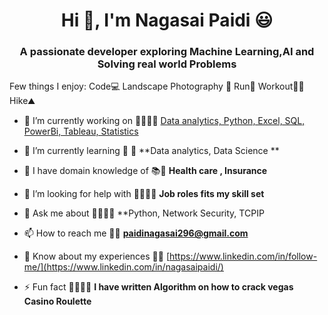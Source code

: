 
<h1 align="center">Hi 👋, I'm Nagasai Paidi 😃</h1>
<h3 align="center">A passionate developer exploring Machine Learning,AI and Solving real world Problems</h3>


 Few things I enjoy: Code💻  Landscape Photography 📸  Run🏃 Workout🏋️‍♂️ Hike⛰️ 
 
- 🔭 I’m currently working on 👨‍💻👨‍💻 [Data analytics, Python, Excel, SQL, PowerBi, Tableau, Statistics](https://github.com/vinjamurubalaji)

- 🌱 I’m currently learning 🧠 🧠 **Data analytics, Data Science **

- 👯 I have domain knowledge of 📚📖 **Health care , Insurance**

- 🤝 I’m looking for help with 🏢👨🏼‍🏭 **Job roles fits my skill set**

- 💬 Ask me about 🦸‍♂️🦸‍♂️ **Python, Network Security, TCPIP 

- 📫 How to reach me 📩📩 **paidinagasai296@gmail.com**

- 📄 Know about my experiences 👀👀 [https://www.linkedin.com/in/follow-me/](https://www.linkedin.com/in/nagasaipaidi/)

- ⚡ Fun fact 🕵️‍♂️🕵️‍♂️ **I have written Algorithm on how to crack vegas Casino Roulette**
<!--
**vinjamurubalaji/vinjamurubalaji** is a ✨ _special_ ✨ repository because its `README.md` (this file) appears on your GitHub profile.

Here are some ideas to get you started:

- 🔭 I’m currently working on ...
- 🌱 I’m currently learning ...
- 👯 I’m looking to collaborate on ...
- 🤔 I’m looking for help with ...
- 💬 Ask me about ...
- 📫 How to reach me: ...
- 😄 Pronouns: ...
- ⚡ Fun fact: ...
-->
